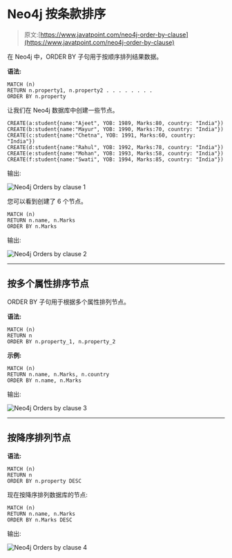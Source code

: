 # Neo4j 按条款排序

> 原文:[https://www.javatpoint.com/neo4j-order-by-clause](https://www.javatpoint.com/neo4j-order-by-clause)

在 Neo4j 中，ORDER BY 子句用于按顺序排列结果数据。

**语法:**

```
MATCH (n)  
RETURN n.property1, n.property2 . . . . . . . .  
ORDER BY n.property 

```

让我们在 Neo4j 数据库中创建一些节点。

```
CREATE(a:student{name:"Ajeet", YOB: 1989, Marks:80, country: "India"})
CREATE(b:student{name:"Mayur", YOB: 1990, Marks:70, country: "India"})
CREATE(c:student{name:"Chetna", YOB: 1991, Marks:60, country: "India"})
CREATE(d:student{name:"Rahul", YOB: 1992, Marks:78, country: "India"})
CREATE(e:student{name:"Mohan", YOB: 1993, Marks:58, country: "India"})
CREATE(f:student{name:"Swati", YOB: 1994, Marks:85, country: "India"})

```

输出:

![Neo4j Orders by clause 1](../Images/8142a3dbc66d38aa4e22bf2824160cbb.png)

您可以看到创建了 6 个节点。

```
MATCH (n)  
RETURN n.name, n.Marks 
ORDER BY n.Marks 

```

输出:

![Neo4j Orders by clause 2](../Images/05368cf6491932645ce70a38948c7fb4.png)

* * *

## 按多个属性排序节点

ORDER BY 子句用于根据多个属性排列节点。

**语法:**

```
MATCH (n) 
RETURN n 
ORDER BY n.property_1, n.property_2 

```

**示例:**

```
MATCH (n) 
RETURN n.name, n.Marks, n.country 
ORDER BY n.name, n.Marks

```

输出:

![Neo4j Orders by clause 3](../Images/54502e9edd65bed988ee9e40272f1226.png)

* * *

## 按降序排列节点

**语法:**

```
MATCH (n) 
RETURN n 
ORDER BY n.property DESC 

```

现在按降序排列数据库的节点:

```
MATCH (n)  
RETURN n.name, n.Marks 
ORDER BY n.Marks DESC

```

输出:

![Neo4j Orders by clause 4](../Images/8a46c72486ddcea5cd3a79c96bd2d665.png)